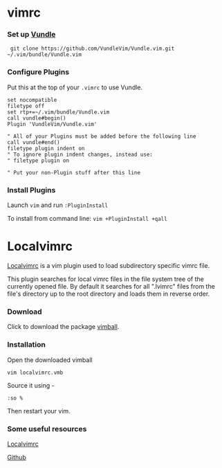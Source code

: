 # vimrc

### Set up [Vundle]

` git clone https://github.com/VundleVim/Vundle.vim.git ~/.vim/bundle/Vundle.vim`

### Configure Plugins

Put this at the top of your `.vimrc` to use Vundle.

```vim
set nocompatible
filetype off
set rtp+=~/.vim/bundle/Vundle.vim
call vundle#begin()
Plugin 'VundleVim/Vundle.vim'

" All of your Plugins must be added before the following line
call vundle#end()            
filetype plugin indent on
" To ignore plugin indent changes, instead use:
" filetype plugin on

" Put your non-Plugin stuff after this line
```

### Install Plugins

Launch `vim` and run `:PluginInstall`

To install from command line: `vim +PluginInstall +qall`

# Localvimrc

[Localvimrc] is a vim plugin used to load subdirectory specific vimrc file.

This plugin searches for local vimrc files in the file system tree of the currently opened file. By default it searches for all ".lvimrc" files from the file's directory up to the root directory and loads them in reverse order.

### Download

Click to download the package [vimball].

### Installation

Open the downloaded vimball

`vim localvimrc.vmb`

Source it using -

`:so %`

Then restart your vim.

### Some useful resources

[Localvimrc]

[Github](https://github.com/embear/vim-localvimrc)

[Vundle]:http://github.com/VundleVim/Vundle.vim
[Localvimrc]:https://www.vim.org/scripts/script.php?script_id=441
[vimball]:https://www.vim.org/scripts/download_script.php?src_id=26187
